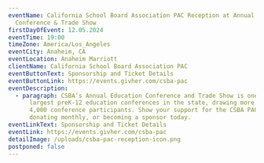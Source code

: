 ```yaml
---
eventName: California School Board Association PAC Reception at Annual Education
  Conference & Trade Show
firstDayOfEvent: 12.05.2024
eventTime: 19:00
timeZone: America/Los_Angeles
eventCity: Anaheim, CA
eventLocation: Anaheim Marriott
clientName: California School Board Association PAC
eventButtonText: Sponsorship and Ticket Details
eventButtonLink: https://events.givher.com/csba-pac
eventDescription:
  - paragraph: CSBA’s Annual Education Conference and Trade Show is one of the
      largest preK-12 education conferences in the state, drawing more than
      4,000 conference participants. Show your support for the CSBA PAC by
      donating monthly, or becoming a sponsor today.
eventLinkText: Sponsorship and Ticket Details
eventLink: https://events.givher.com/csba-pac
detailImage: /uploads/csba-pac-reception-icon.png
postponed: false
---
```

